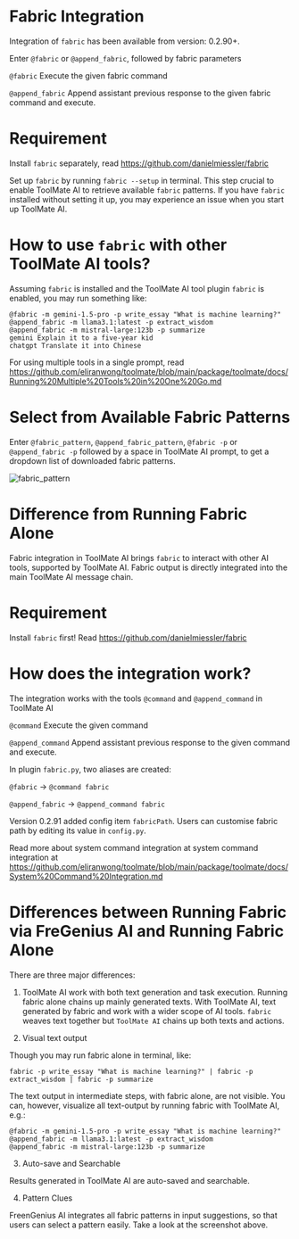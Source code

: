 # Fabric Integration

Integration of `fabric` has been available from version: 0.2.90+.

Enter `@fabric` or `@append_fabric`, followed by fabric parameters

`@fabric` Execute the given fabric command

`@append_fabric` Append assistant previous response to the given fabric command and execute.

# Requirement

Install `fabric` separately, read https://github.com/danielmiessler/fabric

Set up `fabric` by running `fabric --setup` in terminal.  This step crucial to enable ToolMate AI to retrieve available `fabric` patterns. If you have `fabric` installed without setting it up, you may experience an issue when you start up ToolMate AI.

# How to use `fabric` with other ToolMate AI tools?

Assuming `fabric` is installed and the ToolMate AI tool plugin `fabric` is enabled, you may run something like:

```
@fabric -m gemini-1.5-pro -p write_essay "What is machine learning?"
@append_fabric -m llama3.1:latest -p extract_wisdom
@append_fabric -m mistral-large:123b -p summarize
gemini Explain it to a five-year kid
chatgpt Translate it into Chinese
```

For using multiple tools in a single prompt, read https://github.com/eliranwong/toolmate/blob/main/package/toolmate/docs/Running%20Multiple%20Tools%20in%20One%20Go.md

# Select from Available Fabric Patterns

Enter `@fabric_pattern`, `@append_fabric_pattern`, `@fabric -p` or `@append_fabric -p` followed by a space in ToolMate AI prompt, to get a dropdown list of downloaded fabric patterns.

![fabric_pattern](https://github.com/user-attachments/assets/604f4d51-7573-4209-bd9b-3df408581997)

# Difference from Running Fabric Alone

Fabric integration in ToolMate AI brings `fabric` to interact with other AI tools, supported by ToolMate AI. Fabric output is directly integrated into the main ToolMate AI message chain.

# Requirement

Install `fabric` first! Read https://github.com/danielmiessler/fabric

# How does the integration work?

The integration works with the tools `@command` and `@append_command` in ToolMate AI

`@command` Execute the given command

`@append_command` Append assistant previous response to the given command and execute.

In plugin `fabric.py`, two aliases are created:

`@fabric` -> `@command fabric`

`@append_fabric` -> `@append_command fabric`

Version 0.2.91 added config item `fabricPath`.  Users can customise fabric path by editing its value in `config.py`.

Read more about system command integration at system command integration at https://github.com/eliranwong/toolmate/blob/main/package/toolmate/docs/System%20Command%20Integration.md

# Differences between Running Fabric via FreGenius AI and Running Fabric Alone

There are three major differences:

1. ToolMate AI work with both text generation and task execution.  Running fabric alone chains up mainly generated texts. With ToolMate AI, text generated by fabric and work with a wider scope of AI tools. `fabric` weaves text together but `ToolMate AI` chains up both texts and actions.

2. Visual text output

Though you may run fabric alone in terminal, like:

```
fabric -p write_essay "What is machine learning?" | fabric -p extract_wisdom | fabric -p summarize
```
The text output in intermediate steps, with fabric alone, are not visible. You can, however, visualize all text-output by running fabric with ToolMate AI, e.g.:

```
@fabric -m gemini-1.5-pro -p write_essay "What is machine learning?"
@append_fabric -m llama3.1:latest -p extract_wisdom
@append_fabric -m mistral-large:123b -p summarize
```

3. Auto-save and Searchable

Results generated in ToolMate AI are auto-saved and searchable.

4. Pattern Clues

FreenGenius AI integrates all fabric patterns in input suggestions, so that users can select a pattern easily.  Take a look at the screenshot above.